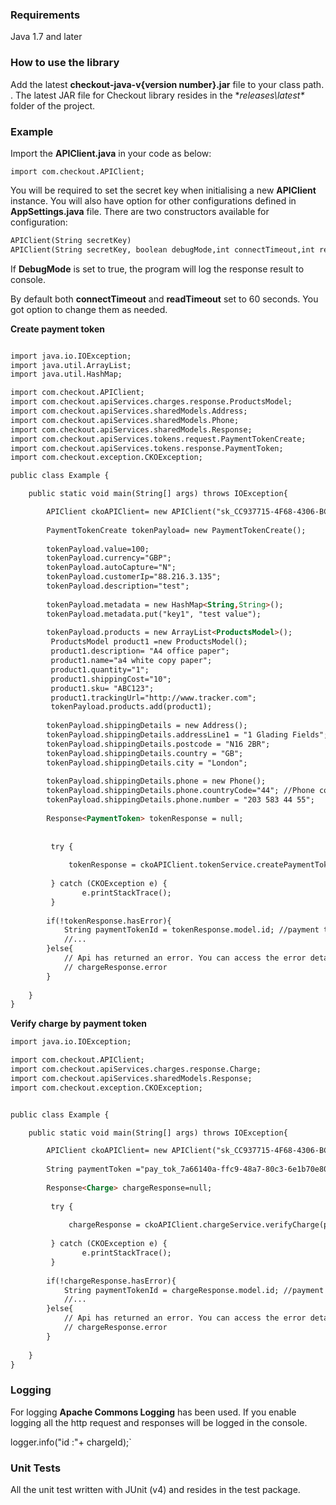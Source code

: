 ### Requirements

Java 1.7 and later

### How to use the library

Add the latest **checkout-java-v{version number}.jar** file to your class path. . The latest JAR file for Checkout library resides in the **releases\latest\** folder of the project.

### Example

Import the **APIClient.java** in your code as below:   
```
import com.checkout.APIClient;
```

You will be required to set the secret key when initialising a new **APIClient** instance. You will also have option for other configurations defined in **AppSettings.java** file. There are two constructors available for configuration:

```html
APIClient(String secretKey)
APIClient(String secretKey, boolean debugMode,int connectTimeout,int readTimeout)
```


If **DebugMode** is set to true, the program will log the response result to console.

By default both **connectTimeout** and **readTimeout** set to 60 seconds. You got option to change them as needed.

**Create payment token**

```html

import java.io.IOException;
import java.util.ArrayList;
import java.util.HashMap;

import com.checkout.APIClient;
import com.checkout.apiServices.charges.response.ProductsModel;
import com.checkout.apiServices.sharedModels.Address;
import com.checkout.apiServices.sharedModels.Phone;
import com.checkout.apiServices.sharedModels.Response;
import com.checkout.apiServices.tokens.request.PaymentTokenCreate;
import com.checkout.apiServices.tokens.response.PaymentToken;
import com.checkout.exception.CKOException;

public class Example {

	public static void main(String[] args) throws IOException{

		APIClient ckoAPIClient= new APIClient("sk_CC937715-4F68-4306-BCBE-640B249A4D50",true,60,60);
		
		PaymentTokenCreate tokenPayload= new PaymentTokenCreate();
		
		tokenPayload.value=100;
		tokenPayload.currency="GBP";
		tokenPayload.autoCapture="N";
		tokenPayload.customerIp="88.216.3.135";
		tokenPayload.description="test";
		
		tokenPayload.metadata = new HashMap<String,String>();
		tokenPayload.metadata.put("key1", "test value");
		
		tokenPayload.products = new ArrayList<ProductsModel>();
		 ProductsModel product1 =new ProductsModel();
		 product1.description= "A4 office paper";
		 product1.name="a4 white copy paper";
		 product1.quantity="1";
		 product1.shippingCost="10";
		 product1.sku= "ABC123";
		 product1.trackingUrl="http://www.tracker.com";
		 tokenPayload.products.add(product1);
		 
		tokenPayload.shippingDetails = new Address();
		tokenPayload.shippingDetails.addressLine1 = "1 Glading Fields";
		tokenPayload.shippingDetails.postcode = "N16 2BR";
		tokenPayload.shippingDetails.country = "GB";
		tokenPayload.shippingDetails.city = "London";
		
		tokenPayload.shippingDetails.phone = new Phone();
		tokenPayload.shippingDetails.phone.countryCode="44"; //Phone country code
		tokenPayload.shippingDetails.phone.number = "203 583 44 55";
		
		Response<PaymentToken> tokenResponse = null;
		
		
		 try {
			  
			 tokenResponse = ckoAPIClient.tokenService.createPaymentToken(tokenPayload);
			 
		 } catch (CKOException e) {
	            e.printStackTrace();
		 }
		 
		if(!tokenResponse.hasError){
			String paymentTokenId = tokenResponse.model.id; //payment token id retrieved from the response model
			//...
		}else{
			// Api has returned an error. You can access the error details with the error property on the response object.
			// chargeResponse.error
		}
		
	}
}
```

**Verify charge by payment token**

```html
import java.io.IOException;

import com.checkout.APIClient;
import com.checkout.apiServices.charges.response.Charge;
import com.checkout.apiServices.sharedModels.Response;
import com.checkout.exception.CKOException;


public class Example {

	public static void main(String[] args) throws IOException{

		APIClient ckoAPIClient= new APIClient("sk_CC937715-4F68-4306-BCBE-640B249A4D50",true,60,60);
		
		String paymentToken ="pay_tok_7a66140a-ffc9-48a7-80c3-6e1b70e8076d";	// enter the payment token for the charge to be verified.
		
		Response<Charge> chargeResponse=null;
		
		 try {
			  
			 chargeResponse = ckoAPIClient.chargeService.verifyCharge(paymentToken);
			 
		 } catch (CKOException e) {
	            e.printStackTrace();
		 }
		 
		if(!chargeResponse.hasError){
			String paymentTokenId = chargeResponse.model.id; //payment token id retrieved from the response model
			//...
		}else{
			// Api has returned an error. You can access the error details with the error property on the response object.
			// chargeResponse.error
		}
		
	}
}
```

### Logging

For logging **Apache Commons Logging** has been used. If you enable logging all the http request and responses will be logged in the console.   

logger.info("id :"+ chargeId);`

### Unit Tests

All the unit test written with JUnit (v4) and resides in the test package.
